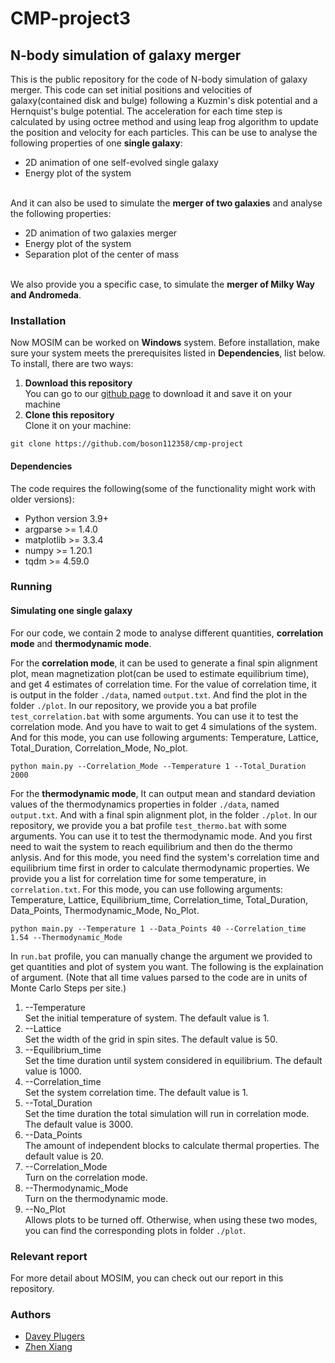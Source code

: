 # CMP-project3
## N-body simulation of galaxy merger
This is the public repository for the code of N-body simulation of galaxy merger. This code can set initial positions and velocities of galaxy(contained disk and bulge) following a Kuzmin's disk potential and a Hernquist's bulge potential. The acceleration for each time step is calculated by using octree method and using leap frog algorithm to update the position and velocity for each particles. This can be use to analyse the following properties of one **single galaxy**:
- 2D animation of one self-evolved single galaxy
- Energy plot of the system

<br/>And it can also be used to simulate the **merger of two galaxies** and analyse the following properties:
- 2D animation of two galaxies merger
- Energy plot of the system
- Separation plot of the center of mass

<br/>We also provide you a specific case, to simulate the **merger of Milky Way and Andromeda**.

### Installation
Now MOSIM can be worked on **Windows** system. Before installation, make sure your system meets the prerequisites listed in **Dependencies**, list below.
<br/>To install, there are two ways:
1. **Download this repository**
<br/>You can go to our [github page](https://github.com/boson112358/cmp-project) to download it and save it on your machine
2. **Clone this repository**
<br/>Clone it on your machine:
```
git clone https://github.com/boson112358/cmp-project
```
#### Dependencies
The code requires the following(some of the functionality might work with older versions):
- Python version 3.9+
- argparse >= 1.4.0
- matplotlib >= 3.3.4
- numpy >= 1.20.1
- tqdm >= 4.59.0
### Running
#### Simulating one single galaxy

For our code, we contain 2 mode to analyse different quantities, **correlation mode** and **thermodynamic mode**.

For the **correlation mode**, it can be used to generate a final spin alignment plot, mean magnetization plot(can be used to estimate equilibrium time), and get 4 estimates of correlation time. For the value of correlation time, it is output in the folder `./data`, named `output.txt`. And find the plot in the folder `./plot`.
In our repository, we provide you a bat profile `test_correlation.bat` with some arguments. You can use it to test the correlation mode. And you have to wait to get 4 simulations of the system. And for this mode, you can use following arguments: Temperature, Lattice, Total_Duration, Correlation_Mode, No_plot.
```
python main.py --Correlation_Mode --Temperature 1 --Total_Duration 2000
```

For the **thermodynamic mode**, It can output mean and standard deviation values of the thermodynamics properties in folder `./data`, named `output.txt`. And with a final spin alignment plot, in the folder `./plot`. In our repository, we provide you a bat profile `test_thermo.bat` with some arguments. You can use it to test the thermodynamic mode. And you first need to wait the system to reach equilibrium and then do the thermo anlysis. And for this mode, you need find the system's correlation time and equilibrium time first in order to calculate thermodynamic properties. We provide you a list for correlation time for some temperature, in `correlation.txt`. For this mode, you can use following arguments: Temperature, Lattice, Equilibrium_time, Correlation_time, Total_Duration, Data_Points, Thermodynamic_Mode, No_Plot.
```
python main.py --Temperature 1 --Data_Points 40 --Correlation_time 1.54 --Thermodynamic_Mode
```

In `run.bat` profile, you can manually change the argument we provided to get quantities and plot of system you want. The following is the explaination of argument. (Note that all time values parsed to the code are in units of Monte Carlo Steps per site.)
1. --Temperature
<br/>Set the initial temperature of system. The default value is 1.
2. --Lattice
<br/>Set the width of the grid in spin sites. The default value is 50.
3. --Equilibrium_time
<br/>Set the time duration until system considered in equilibrium. The default value is 1000.
4. --Correlation_time
<br/>Set the system correlation time. The default value is 1.
5. --Total_Duration
<br/>Set the time duration the total simulation will run in correlation mode. The default value is 3000.
6. --Data_Points
<br/>The amount of independent blocks to calculate thermal properties. The default value is 20.
7. --Correlation_Mode
<br/>Turn on the correlation mode.
8. --Thermodynamic_Mode
<br/>Turn on the thermodynamic mode. 
9. --No_Plot
<br/>Allows plots to be turned off. Otherwise, when using these two modes, you can find the corresponding plots in folder `./plot`.
### Relevant report
For more detail about MOSIM, you can check out our report in this repository.
### Authors
- [Davey Plugers](https://github.com/DaveyPlugers)
- [Zhen Xiang](https://github.com/boson112358)
